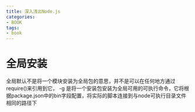 ```yaml
---
title: 深入浅出Node.js
categories: 
- BOOK
tags:
- book
---
```




# 全局安装
全局默认不是将一个模块安装为全局包的意思，并不是可以在任何地方通过require()来引用到它，
-g 是将一个安装包安装为全局可用的可执行命令，它将根据package.json中的bin字段配置，将实际的脚本连接到与node可执行目录文件相同的路径下
